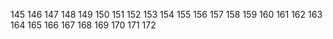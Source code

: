 145
146
147
148
149
150
151
152
153
154
155
156
157
158
159
160
161 
162
163
164
165
166
167
168
169
170
171
172
